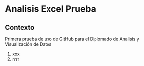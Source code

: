 # Analisis Excel Prueba
## Contexto 
Primera prueba de uso de GitHub para el Diplomado de Analisis y Visualización de Datos
1. xxx
2. rrrr
<picture>
